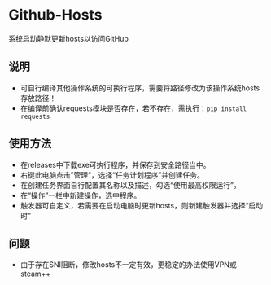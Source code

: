# Github-Hosts
系统启动静默更新hosts以访问GitHub

## 说明
 - 可自行编译其他操作系统的可执行程序，需要将路径修改为该操作系统hosts存放路径！
 - 在编译前确认requests模块是否存在，若不存在，需执行：`pip install requests`

## 使用方法
 - 在releases中下载exe可执行程序，并保存到安全路径当中。
 - 右键此电脑点击”管理“，选择“任务计划程序”并创建任务。
 - 在创建任务界面自行配置其名称以及描述，勾选“使用最高权限运行”。
 - 在“操作”一栏中新建操作，选中程序。
 - 触发器可自定义，若需要在启动电脑时更新hosts，则新建触发器并选择“启动时”

## 问题
 - 由于存在SNI阻断，修改hosts不一定有效，更稳定的办法使用VPN或steam++
